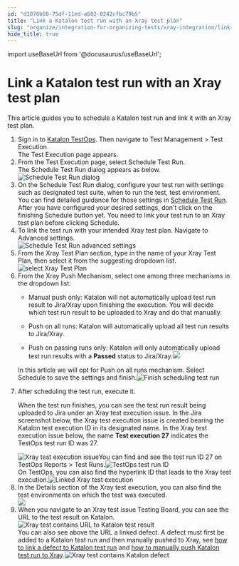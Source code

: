 ```yaml
---
id: "d1070b50-75df-11ed-a602-0242cfbc79b5"
title: "Link a Katalon test run with an Xray test plan"
slug: "organize/integration-for-organizing-tests/xray-integration/link-a-katalon-test-run-with-an-xray-test-plan"
hide_title: true
---
```

import useBaseUrl from '@docusaurus/useBaseUrl';


# <a id="task-3648" class="anchor_top_offset"/><a id="ariaid-title1" class="anchor_top_offset"/>Link a Katalon test run with an Xray test plan

<section xmlns="http://www.w3.org/1999/xhtml" className="section context">This article guides you to schedule a Katalon test run and link it with an Xray test plan. </section> 
<ol xmlns="http://www.w3.org/1999/xhtml" className="ol steps"><li className="li step stepexpand"><span className="ph cmd">Sign in to <a className="xref j-external-link" href="https://testops.katalon.io/login" target="_blank">Katalon TestOps</a>. Then navigate to <span className="ph uicontrol">Test Management</span> &gt; <span className="ph uicontrol">Test Execution</span>. </span><div className="itemgroup stepresult">The Test Execution page appears.</div></li><li className="li step stepexpand"><span className="ph cmd">From the Test Execution page, select <span className="ph uicontrol">Schedule Test Run</span>.</span><div className="itemgroup stepresult">The <span className="ph uicontrol">Schedule Test Run</span> dialog appears as below. <img className="image" src={useBaseUrl("/d0f69090-75df-11ed-a602-0242cfbc79b5.png")} alt="Schedule Test Run dialog" /></div></li><li className="li step stepexpand"><span className="ph cmd">On the <span className="ph uicontrol">Schedule Test Run</span> dialog, configure your test run with settings such as designated test suite, when to run the test, test environment. You can find detailed guidance for those settings in <a className="xref" href="/execute/schedule-test-execution/schedule-test-runs-in-testops">Schedule Test Run</a>. After you have configured your desired settings, don't click on the finishing <span className="ph uicontrol">Schedule</span> button yet. You need to link your test run to an Xray test plan before clicking <span className="ph uicontrol">Schedule</span>.</span></li><li className="li step stepexpand"><span className="ph cmd">To link the test run with your intended Xray test plan. Navigate to <span className="ph uicontrol">Advanced settings</span>. </span><div className="itemgroup info"><img className="image" src={useBaseUrl("/d17eac50-75df-11ed-a602-0242cfbc79b5.png")} alt="Schedule Test Run advanced settings" /></div></li><li className="li step stepexpand"><span className="ph cmd">From the <span className="ph uicontrol">Xray Test Plan</span> section, type in the name of your Xray Test Plan, then select it from the suggesting dropdown list.</span><div className="itemgroup info"><img className="image" src={useBaseUrl("/d1cb6cc0-75df-11ed-a602-0242cfbc79b5.png")} alt="select Xray Test Plan" /></div></li><li className="li step stepexpand"><span className="ph cmd">From the <span className="ph uicontrol">Xray Push Mechanism</span>, select one among three mechanisms in the dropdown list: </span><div className="itemgroup info"><ul className="ul"><li className="li"><p className="p">Manual push only: Katalon will not automatically upload test run result to Jira/Xray upon finishing the execution. You will decide which test run result to be uploaded to Xray and do that manually. </p></li><li className="li"><p className="p">Push on all runs: Katalon will automatically upload all test run results to Jira/Xray.</p></li><li className="li"><p className="p">Push on passing runs only: Katalon will only automatically upload test run results with a <strong className="ph b">Passed</strong> status to Jira/Xray.<img className="image" src={useBaseUrl("/d147bdd0-75df-11ed-a602-0242cfbc79b5.png")} /></p></li></ul><p className="p">In this article we will opt for <span className="ph uicontrol">Push on all runs</span> mechanism. Select <span className="ph uicontrol">Schedule</span> to save the settings and finish.<img className="image" src={useBaseUrl("/d138c9b0-75df-11ed-a602-0242cfbc79b5.png")} alt="Finish scheduling test run" /></p></div></li><li className="li step stepexpand"><span className="ph cmd">After scheduling the test run, execute it.</span><div className="itemgroup info"><p className="p">When the test run finishes, you can see the test run result being uploaded to Jira under an Xray test execution issue. In the Jira screenshot below, the Xray test execution issue is created bearing the Katalon test execution ID in its designated name. In the Xray test execution issue below, the name ​<strong className="ph b">Test execution 27</strong>​ indicates the TestOps test run ID was 27. ​</p><img className="image" src={useBaseUrl("/d197b290-75df-11ed-a602-0242cfbc79b5.png")} alt="Xray test execution issue" />You can find and see the test run ID 27 on <span className="ph">TestOps</span> <span className="ph uicontrol">Reports</span> &gt; <span className="ph uicontrol">Test Runs</span>.<img className="image" src={useBaseUrl("/d177a770-75df-11ed-a602-0242cfbc79b5.png")} alt="TestOps test run ID" /></div><div className="itemgroup info">On TestOps, you can also find the hyperlink ID that leads to the Xray test execution.<img className="image" src={useBaseUrl("/f12aba60-a1e7-11ed-998d-0242cfbc79b5.png")} alt="Linked Xray test execution" /></div></li><li className="li step stepexpand"><span className="ph cmd">In the <span className="ph uicontrol">Details</span> section of the Xray test execution, you can also find the test environments on which the test was executed. </span><div className="itemgroup info"><img className="image" src={useBaseUrl("/f0a6e460-a1e7-11ed-998d-0242cfbc79b5.png")} /></div></li><li className="li step stepexpand"><span className="ph cmd">When you navigate to an Xray test issue Testing Board, you can see the URL to the test result on Katalon.<img className="image" src={useBaseUrl("/df3ec400-b668-11ed-825f-0242cfbc79b5.png")} alt="Xray test contains URL to Katalon test result" /></span><div className="itemgroup info">You can also see above the URL a linked defect. A defect must first be added to a Katalon test run and then manually pushed to Xray, see <a className="xref" href="/analyze/integration-for-test-analyzing/jira-integration/link-test-runs-to-jira-defects-in-katalon-testops">how to link a defect to Katalon test run</a> and <a className="xref" href="/organize/integration-for-organizing-tests/xray-integration/manually-push-katalon-test-result-to-xray">how to manually push Katalon test run to Xray</a>.<img className="image" src={useBaseUrl("/df4c3180-b668-11ed-825f-0242cfbc79b5.png")} alt="Xray test contains Katalon defect" /></div></li></ol> 
